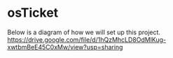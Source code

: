 # osTicket

Below is a diagram of how we will set up this project.
https://drive.google.com/file/d/1hQzMhcLD8OdMlKug-xwtbmBeE45C0xMw/view?usp=sharing
